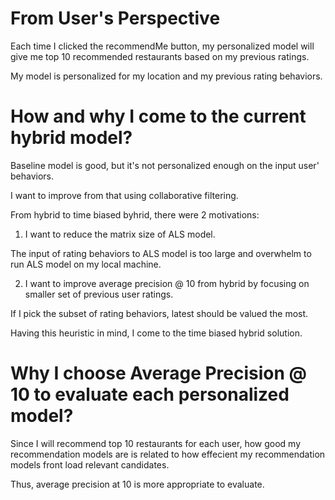 # From User's Perspective

Each time I clicked the recommendMe button, my personalized model will give me top 10 recommended restaurants based on my previous ratings.

My model is personalized for my location and my previous rating behaviors.

# How and why I come to the current hybrid model?

Baseline model is good, but it's not personalized enough on the input user' behaviors.

I want to improve from that using collaborative filtering.

From hybrid to time biased byhrid, there were 2 motivations:

1. I want to reduce the matrix size of ALS model.

The input of rating behaviors to ALS model is too large and overwhelm to run ALS model on my local machine.

2. I want to improve average precision @ 10 from hybrid by focusing on smaller set of previous user ratings.

If I pick the subset of rating behaviors, latest should be valued the most. 

Having this heuristic in mind, I come to the time biased hybrid solution.

# Why I choose Average Precision @ 10 to evaluate each personalized model?

Since I will recommend top 10 restaurants for each user, how good my recommendation models are is related to how effecient my recommendation models front load relevant candidates.

Thus, average precision at 10 is more appropriate to evaluate.